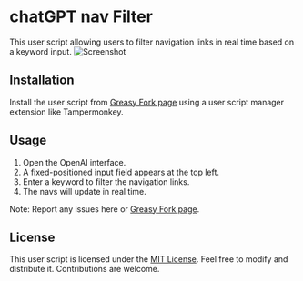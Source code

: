 # chatGPT nav Filter

This user script allowing users to filter navigation links in real time based on a keyword input.
![Screenshot](https://imgur.com/qirXfX9.png)


## Installation

Install the user script from [Greasy Fork page](https://greasyfork.org/zh-TW/scripts/466117-chatgpt-nav-filter) using a user script manager extension like Tampermonkey.

## Usage

1. Open the OpenAI interface.
2. A fixed-positioned input field appears at the top left.
3. Enter a keyword to filter the navigation links.
4. The navs will update in real time.

Note: Report any issues here or [Greasy Fork page](https://greasyfork.org/zh-TW/scripts/466117-chatgpt-nav-filter).

## License

This user script is licensed under the [MIT License](https://opensource.org/licenses/MIT). Feel free to modify and distribute it. Contributions are welcome.